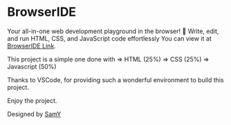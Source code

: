 # BrowserIDE
Your all-in-one web development playground in the browser! 🚀 Write, edit, and run HTML, CSS, and JavaScript code effortlessly
You can view it at [BrowserIDE Link](https://browseride01.netlify.app).


This project is a simple one done with
=> HTML (25%)
=> CSS (25%)
=> Javascript (50%)

Thanks to VSCode, for providing such a wonderful environment to build this project.

Enjoy the project.

Designed by [SamY](https://samy01.netlify.app)
